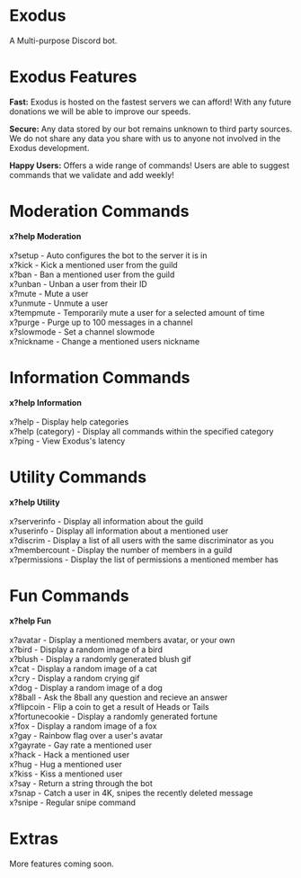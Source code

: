 # Exodus

A Multi-purpose Discord bot.

# Exodus Features
<b>Fast:</b> Exodus is hosted on the fastest servers we can afford! With any future donations we will be able to improve our speeds. <br>

<b>Secure:</b> Any data stored by our bot remains unknown to third party sources. We do not share any data you share with us to anyone not involved in the Exodus development. <br>

<b>Happy Users:</b> Offers a wide range of commands! Users are able to suggest commands that we validate and add weekly!

# Moderation Commands
<b> x?help Moderation </b><br><br>
x?setup - Auto configures the bot to the server it is in<br>
x?kick - Kick a mentioned user from the guild<br>
x?ban - Ban a mentioned user from the guild<br>
x?unban - Unban a user from their ID<br>
x?mute - Mute a user<br>
x?unmute - Unmute a user<br>
x?tempmute - Temporarily mute a user for a selected amount of time<br>
x?purge - Purge up to 100 messages in a channel<br>
x?slowmode - Set a channel slowmode<br>
x?nickname - Change a mentioned users nickname<br>

# Information Commands
<b> x?help Information </b><br><br>
x?help - Display help categories<br>
x?help (category) - Display all commands within the specified category<br>
x?ping - View Exodus's latency<br>

# Utility Commands
<b> x?help Utility </b><br><br>
x?serverinfo - Display all information about the guild<br>
x?userinfo - Display all information about a mentioned user<br>
x?discrim - Display a list of all users with the same discriminator as you<br>
x?membercount - Display the number of members in a guild<br>
x?permissions - Display the list of permissions a mentioned member has<br>

# Fun Commands
<b> x?help Fun </b><br><br>
x?avatar - Display a mentioned members avatar, or your own<br>
x?bird - Display a random image of a bird<br>
x?blush - Display a randomly generated blush gif<br>
x?cat - Display a random image of a cat<br>
x?cry - Display a random crying gif<br>
x?dog - Display a random image of a dog<br>
x?8ball - Ask the 8ball any question and recieve an answer<br>
x?flipcoin - Flip a coin to get a result of Heads or Tails<br>
x?fortunecookie - Display a randomly generated fortune<br>
x?fox - Display a random image of a fox<br>
x?gay - Rainbow flag over a user's avatar<br>
x?gayrate - Gay rate a mentioned user<br>
x?hack - Hack a mentioned user<br>
x?hug - Hug a mentioned user<br>
x?kiss - Kiss a mentioned user<br>
x?say - Return a string through the bot<br>
x?snap - Catch a user in 4K, snipes the recently deleted message<br>
x?snipe - Regular snipe command<br>

# Extras
More features coming soon.
